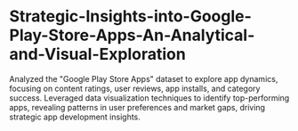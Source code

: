 # Strategic-Insights-into-Google-Play-Store-Apps-An-Analytical-and-Visual-Exploration
Analyzed the "Google Play Store Apps" dataset to explore app dynamics, focusing on content ratings, user reviews, app installs, and category success. Leveraged data visualization techniques to identify top-performing apps, revealing patterns in user preferences and market gaps, driving strategic app development insights.
